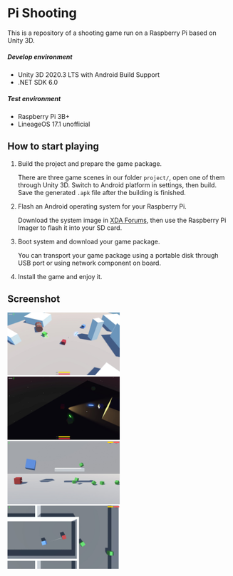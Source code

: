 # Pi Shooting

This is a repository of a shooting game run on a Raspberry Pi based on Unity 3D.

##### Develop environment

- Unity 3D 2020.3 LTS with Android Build Support
- .NET SDK 6.0

##### Test environment

- Raspberry Pi 3B+
- LineageOS 17.1 unofficial

## How to start playing

1. Build the project and prepare the game package.

   There are three game scenes in our folder `project/`, open one of them through Unity 3D. Switch to Android platform in settings, then build. Save the generated `.apk` file after the building is finished.

2. Flash an Android operating system for your Raspberry Pi.

   Download the system image in [XDA Forums](https://forum.xda-developers.com/t/dev-rom-unofficial-lineageos-17-1-android-10-for-raspberry-pi-3-b-and-b.4139051/), then use the Raspberry Pi Imager to flash it into your SD card.

3. Boot system and download your game package.

   You can transport your game package using a portable disk through USB port or using network component on board.

4. Install the game and enjoy it.

## Screenshot

<img src="./asset/light.jpg" alt="light" style="width:50%;" />

<img src="./asset/night.jpg" style="width:50%;" />

<img src="./asset/side.jpg" style="width:50%;" />

<img src="./asset/top.jpg" style="width:50%;" />




